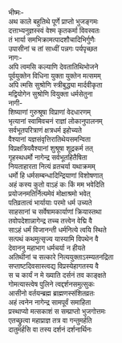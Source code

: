 भीष्मः-  
अथ काले बहुतिथे पूर्णे प्राप्तो भुजङ्गमः  
दत्ताभ्यनुज्ञस्स्वं वेश्म कृतकर्मा विवस्वतः  
तं भार्या समभिक्रामत्पादशौचादिभिर्गुणैः  
उपासीनां च तां साध्वीं पन्नगः पर्यपृच्छत  
नागः-  
अपि त्वमसि कल्याणि देवतातिथिभोजने  
पूर्वयुक्तेन विधिना युक्ता युक्तेन मत्समम्  
अपि त्मसि सुश्रोणि स्त्रीबुद्ध्या मार्दवीकृता  
मद्वियोगेन सुश्रोणि वियुक्ता धर्मसेतुना  
नागी-  
शिष्याणां गुरुश्रूषा विप्राणां वेदधारणम्  
भृत्यानां स्वामिवचनं राज्ञां लोकानुपालनम्  
सर्वभूतपरित्राणं क्षत्रधर्म इहोच्यते  
वैश्यानां यज्ञसंवृत्तिरातिथेयसमन्विता  
विप्रक्षत्रियवैश्यानां शुश्रूषा शूद्रकर्म तत्  
गृहस्थधर्मो नागेन्द्र सर्वभूतहितैषिता  
नियताहारता नित्यं व्रतचर्या यथाक्रमम्  
धर्मो हि धर्मसम्बन्धादिन्द्रियाणां विशोषणात्  
अहं कस्य कुतो वाऽहं कः किं मम भवेदिति   
प्रयोजनमतिर्नित्यमेवं मोक्षाश्रमो भवेत्  
पतिव्रतात्वं भार्यायाः परमो धर्म उच्यते  
साहसानां च सर्वेषामकार्याणां क्रियास्तथा  
तवोपदेशान्नागेन्द्र तच्च तत्त्वेन वेद्मि वै  
साऽहं धर्मं विजानन्ती धर्मनित्ये त्वयि स्थिते  
सत्पथं कथमुत्सृज्य  यास्यामि विपथेन वै  
देवाननु महाभाग धर्मचर्या न हीयते  
अतिथीनां च सत्कारे नित्ययुक्ताऽस्म्यतनद्रिता   
सप्ताष्टदिवसास्त्वद्य विप्रस्येहागतस्य वै  
स च कार्यं न मे ख्याति दर्सनं तव काङ्क्षते  
गोमत्यास्त्वेष पुलिने त्वद्दर्शनसमुत्सुकः  
आसीनो वर्तयन्ब्रह्म ब्राह्मणस्संशितव्रतः  
अहं त्वनेन नागेन्द्र सामपूर्वं समाहिता  
प्रस्थाप्यो मत्सकाशं स सम्प्राप्तो भुजगोत्तमः  
एतच्छ्रुत्वा महाप्राज्ञ तत्र वा गन्तुमर्हति  
दातुमर्हसि वा तस्य दर्शनं दर्शनार्थिनः  
